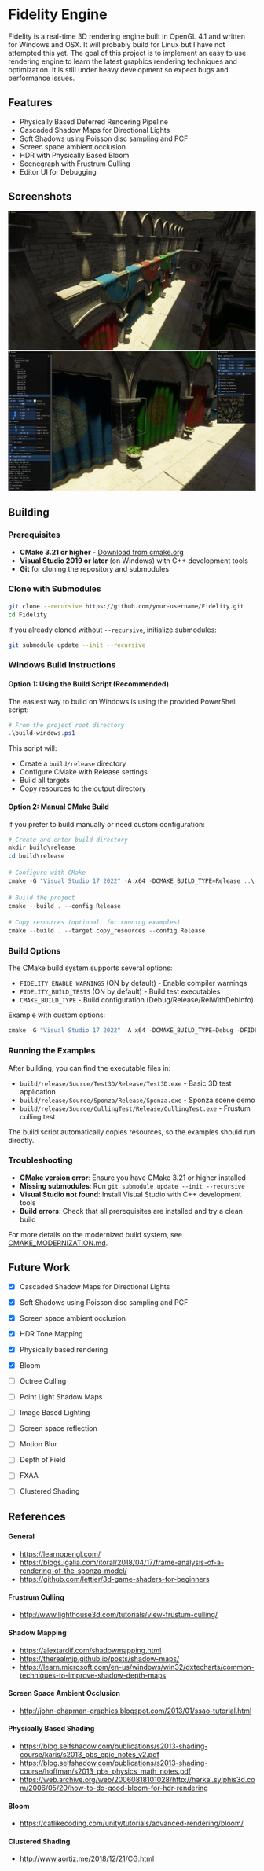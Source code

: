 # Fidelity Engine
Fidelity is a real-time 3D rendering engine built in OpenGL 4.1 and written for Windows and OSX. It will probably build for Linux but I have not attempted this yet.
The goal of this project is to implement an easy to use rendering engine to learn the latest graphics rendering techniques and optimization.
It is still under heavy development so expect bugs and performance issues.

## Features
- Physically Based Deferred Rendering Pipeline
- Cascaded Shadow Maps for Directional Lights
- Soft Shadows using Poisson disc sampling and PCF
- Screen space ambient occlusion
- HDR with Physically Based Bloom
- Scenegraph with Frustrum Culling
- Editor UI for Debugging

## Screenshots
![](./Resources/Screenshots/sponza_pbr_1.png)
![](./Resources/Screenshots/sponza_pbr_2.png)

## Building

### Prerequisites
- **CMake 3.21 or higher** - [Download from cmake.org](https://cmake.org/download/)
- **Visual Studio 2019 or later** (on Windows) with C++ development tools
- **Git** for cloning the repository and submodules

### Clone with Submodules
```bash
git clone --recursive https://github.com/your-username/Fidelity.git
cd Fidelity
```

If you already cloned without `--recursive`, initialize submodules:
```bash
git submodule update --init --recursive
```

### Windows Build Instructions

#### Option 1: Using the Build Script (Recommended)
The easiest way to build on Windows is using the provided PowerShell script:

```powershell
# From the project root directory
.\build-windows.ps1
```

This script will:
- Create a `build/release` directory
- Configure CMake with Release settings
- Build all targets
- Copy resources to the output directory

#### Option 2: Manual CMake Build
If you prefer to build manually or need custom configuration:

```powershell
# Create and enter build directory
mkdir build\release
cd build\release

# Configure with CMake
cmake -G "Visual Studio 17 2022" -A x64 -DCMAKE_BUILD_TYPE=Release ..\..

# Build the project
cmake --build . --config Release

# Copy resources (optional, for running examples)
cmake --build . --target copy_resources --config Release
```

### Build Options
The CMake build system supports several options:

- `FIDELITY_ENABLE_WARNINGS` (ON by default) - Enable compiler warnings
- `FIDELITY_BUILD_TESTS` (ON by default) - Build test executables
- `CMAKE_BUILD_TYPE` - Build configuration (Debug/Release/RelWithDebInfo)

Example with custom options:
```powershell
cmake -G "Visual Studio 17 2022" -A x64 -DCMAKE_BUILD_TYPE=Debug -DFIDELITY_ENABLE_WARNINGS=OFF ..\..
```

### Running the Examples
After building, you can find the executable files in:
- `build/release/Source/Test3D/Release/Test3D.exe` - Basic 3D test application
- `build/release/Source/Sponza/Release/Sponza.exe` - Sponza scene demo
- `build/release/Source/CullingTest/Release/CullingTest.exe` - Frustum culling test

The build script automatically copies resources, so the examples should run directly.

### Troubleshooting
- **CMake version error**: Ensure you have CMake 3.21 or higher installed
- **Missing submodules**: Run `git submodule update --init --recursive`
- **Visual Studio not found**: Install Visual Studio with C++ development tools
- **Build errors**: Check that all prerequisites are installed and try a clean build

For more details on the modernized build system, see [CMAKE_MODERNIZATION.md](CMAKE_MODERNIZATION.md).

## Future Work
- [x] Cascaded Shadow Maps for Directional Lights
- [x] Soft Shadows using Poisson disc sampling and PCF
- [x] Screen space ambient occlusion
- [x] HDR Tone Mapping
- [x] Physically based rendering
- [x] Bloom
- [ ] Octree Culling
- [ ] Point Light Shadow Maps
- [ ] Image Based Lighting
- [ ] Screen space reflection
- [ ] Motion Blur
- [ ] Depth of Field
- [ ] FXAA
- [ ] Clustered Shading 


## References
#### General
* https://learnopengl.com/
* https://blogs.igalia.com/itoral/2018/04/17/frame-analysis-of-a-rendering-of-the-sponza-model/
* https://github.com/lettier/3d-game-shaders-for-beginners
#### Frustrum Culling
* http://www.lighthouse3d.com/tutorials/view-frustum-culling/
#### Shadow Mapping
* https://alextardif.com/shadowmapping.html
* https://therealmjp.github.io/posts/shadow-maps/
* https://learn.microsoft.com/en-us/windows/win32/dxtecharts/common-techniques-to-improve-shadow-depth-maps
#### Screen Space Ambient Occlusion
* http://john-chapman-graphics.blogspot.com/2013/01/ssao-tutorial.html
#### Physically Based Shading
* https://blog.selfshadow.com/publications/s2013-shading-course/karis/s2013_pbs_epic_notes_v2.pdf
* https://blog.selfshadow.com/publications/s2013-shading-course/hoffman/s2013_pbs_physics_math_notes.pdf
* https://web.archive.org/web/20060818101028/http://harkal.sylphis3d.com/2006/05/20/how-to-do-good-bloom-for-hdr-rendering
#### Bloom
* https://catlikecoding.com/unity/tutorials/advanced-rendering/bloom/
#### Clustered Shading
* http://www.aortiz.me/2018/12/21/CG.html
